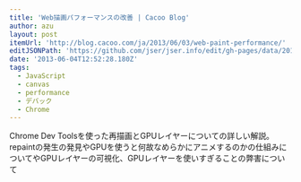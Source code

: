 ```yaml
---
title: 'Web描画パフォーマンスの改善 | Cacoo Blog'
author: azu
layout: post
itemUrl: 'http://blog.cacoo.com/ja/2013/06/03/web-paint-performance/'
editJSONPath: 'https://github.com/jser/jser.info/edit/gh-pages/data/2013/06/index.json'
date: '2013-06-04T12:52:28.180Z'
tags:
  - JavaScript
  - canvas
  - performance
  - デバック
  - Chrome
---
```

Chrome Dev Toolsを使った再描画とGPUレイヤーについての詳しい解説。
repaintの発生の発見やGPUを使うと何故なめらかにアニメするのかの仕組みについてやGPUレイヤーの可視化、GPUレイヤーを使いすぎることの弊害について
